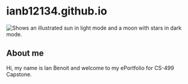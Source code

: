 # ianb12134.github.io
<picture>
  <source media="(prefers-color-scheme: dark)" srcset="https://media.ceph.org/images/SNHU_-_Logo_Image_.width-1080.jpg">
  <source media="(prefers-color-scheme: light)" srcset="https://media.ceph.org/images/SNHU_-_Logo_Image_.width-1080.jpg">
  <img alt="Shows an illustrated sun in light mode and a moon with stars in dark mode." src="https://user-images.githubusercontent.com/25423296/163456779-a8556205-d0a5-45e2-ac17-42d089e3c3f8.png">
</picture>

## About me

Hi, my name is Ian Benoit and welcome to my ePortfolio for CS-499 Capstone.
